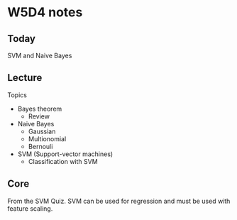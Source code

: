 # W5D4 notes

## Today

SVM and Naive Bayes

## Lecture

Topics

- Bayes theorem
  - Review
- Naive Bayes
  - Gaussian
  - Multionomial
  - Bernouli
- SVM (Support-vector machines)
  - Classification with SVM

## Core

From the SVM Quiz. SVM can be used for regression and must be used with feature scaling.
